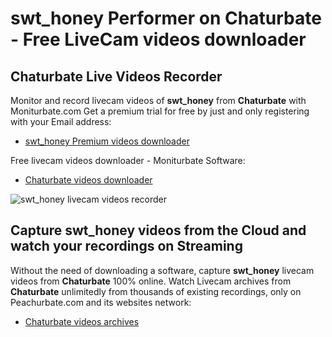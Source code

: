 # swt_honey Performer on Chaturbate - Free LiveCam videos downloader

## Chaturbate Live Videos Recorder

Monitor and record livecam videos of **swt_honey** from **Chaturbate** with Moniturbate.com
Get a premium trial for free by just and only registering with your Email address:
* [swt_honey Premium videos downloader](https://moniturbate.com/request-demo-licence-key.html)

Free livecam videos downloader - Moniturbate Software:
* [Chaturbate videos downloader](https://moniturbate.com/moniturbate-download-software.html)

![swt_honey livecam videos recorder](https://peachurnet.com/templates/moniturbate-software.png)


## Capture swt_honey videos from the Cloud and watch your recordings on Streaming

Without the need of downloading a software, capture **swt_honey** livecam videos from **Chaturbate** 100% online.
Watch Livecam archives from **Chaturbate** unlimitedly from thousands of existing recordings, only on Peachurbate.com and its websites network:
* [Chaturbate videos archives](https://peachurnet.com/)